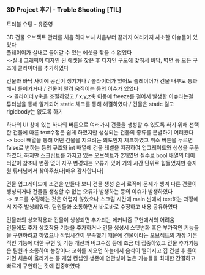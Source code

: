 ### 3D Project 후기 - Troble Shooting [TIL]

트러블 슈팅 - 유준영

3D 건물 오브젝트 관리를 처음 하다보니 처음부터 끝까지 여러가지 사소한 이슈들이 있었다  
플레이어가 실내로 들어갈 수 있는 에셋을 찾을 수 없었다  
->실내 그래픽이 디자인 된 에셋을 찾은 후 디자인 구도에 맞춰서 바닥, 벽면 등 모든 구조에 콜라이더를 추가하였다

  
건물과 바닥 사이에 공간이 생기거나 / 콜라이더가 있어도 플레이어가 건물 내부도 통과해서 들어가거나 / 건물이 밀려 움직이는 등의 이슈가 있었다  
-> 콜라이더 y축을 조절하였고 / x,y,z축 이동에 freeze를 걸어서 발생한 이슈라는걸 튜터님을 통해 알게되어 static 체크를 통해 해결하였다 / 건물은 static 걸고 rigidbody는 없도록 하기  
  
하나의 UI 창에 있는 하나의 버튼으로 여러가지 건물을 생성할 수 있도록 하기 위해 선택한 건물에 따른 text수정은 쉽게 하였지만 생성되는 건물의 종류를 분별하기 어려웠다  
-> bool 배열을 통해 어떤 건물을 지으려는 의도인지 체크하였고 취소 버튼을 누르면 false로 변하는 등의 구조와 int 배열에 건물 레벨을 저장하여 업그레이드와 생성을 구분하였다. 하지만 스크립트를 가지고 있는 오브젝트가 2개였던 실수로 bool 배열의 데이터값이 참조나 변환 없이 자꾸 변경되는 오류가 있어 거의 시간 단위로 힘들었지만 송지원 튜터님께서 찾아주셨다[매우 감사합니다]  
  
건물 업그레이드에 조건을 만들다 보니 건물 생성 순서 로직에 문제가 생겨 다른 건물이 생성되거나 건물을 생성할 수 없는 오류가 발생하는 등의 이슈가 발생하였다  
-> 코드를 수정하는 것은 어렵지 않았으나 스크럼 시간에 main 씬에서 test하는 과정에서 자주 발생되었다. 팀원들과 소통하면서 바로바로 수정하고 내용 공유하였다  
  
건물과의 상호작용과 건물이 생성되면 추가되는 메커니즘 구현에서의 어려움  
건물에도 추가 상호작용 기능을 추가하거나 건물 생성시 스텟변화 혹은 부가적인 기능들을 구현하려고 하였으나 작업시간이 부족했기 때문에 건물이라는 오브젝트의 가장 기본적인 기능에 대한 구현 및 기능 개선과 버그수정 등에 조금 더 집중하였고 건물 추가기능은 팀원과 소통하여 농장이나 교회를 지으면 하늘에서 음식이 떨어지고 집 건설 후 들어가면 체온이 올라가는 등 게임 컨셉인 생존에 연관성이 높은 기능들을 최대한 간결하고 빠르게 구현하는 것에 집중하였다